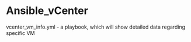 # Ansible_vCenter

vcenter_vm_info.yml - a playbook, which will show detailed data regarding specific VM 
